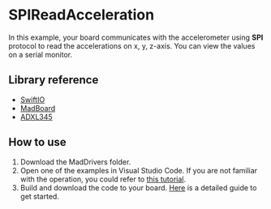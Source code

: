 # SPIReadAcceleration

In this example, your board communicates with the accelerometer using **SPI** protocol to read the accelerations on x, y, z-axis. You can view the values on a serial monitor.

## Library reference

* [SwiftIO](https://github.com/madmachineio/SwiftIO)
* [MadBoard](https://github.com/madmachineio/MadBoards)
* [ADXL345](https://github.com/madmachineio/MadDrivers/tree/main/Sources/ADXL345/ADXL345.swift)


## How to use

1. Download the MadDrivers folder.
2. Open one of the examples in Visual Studio Code. If you are not familiar with the operation, you could refer to [this tutorial](https://docs.madmachine.io/how-to/open-project).
3. Build and download the code to your board. [Here](https://docs.madmachine.io/overview/run-your-first-project) is a detailed guide to get started.